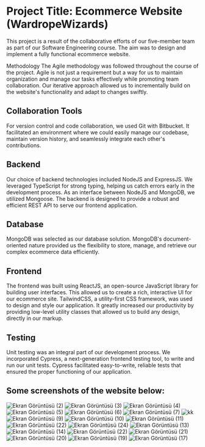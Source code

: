 # Project Title: Ecommerce Website (WardropeWizards)
This project is a result of the collaborative efforts of our five-member team as part of our Software Engineering course. The aim was to design and implement a fully functional ecommerce website.

Methodology
The Agile methodology was followed throughout the course of the project. Agile is not just a requirement but a way for us to maintain organization and manage our tasks effectively while promoting team collaboration. Our iterative approach allowed us to incrementally build on the website's functionality and adapt to changes swiftly.

## Collaboration Tools
For version control and code collaboration, we used Git with Bitbucket. It facilitated an environment where we could easily manage our codebase, maintain version history, and seamlessly integrate each other's contributions.

## Backend
Our choice of backend technologies included NodeJS and ExpressJS. We leveraged TypeScript for strong typing, helping us catch errors early in the development process. As an interface between NodeJS and MongoDB, we utilized Mongoose. The backend is designed to provide a robust and efficient REST API to serve our frontend application.

## Database
MongoDB was selected as our database solution. MongoDB's document-oriented nature provided us the flexibility to store, manage, and retrieve our complex ecommerce data efficiently.

## Frontend
The frontend was built using ReactJS, an open-source JavaScript library for building user interfaces. This allowed us to create a rich, interactive UI for our ecommerce site. TailwindCSS, a utility-first CSS framework, was used to design and style our application. It greatly increased our productivity by providing low-level utility classes that allowed us to build any design, directly in our markup.

## Testing
Unit testing was an integral part of our development process. We incorporated Cypress, a next-generation frontend testing tool, to write and run our unit tests. Cypress facilitated easy-to-write, reliable tests that ensured the proper functioning of our application.

## Some screenshots of the website below:

![Ekran Görüntüsü (2)](https://github.com/hasanberkay4/WardrobeWizards-CS308/assets/67153015/6b0c42a8-a869-497e-89d1-0be126de53cd)
![Ekran Görüntüsü (3)](https://github.com/hasanberkay4/WardrobeWizards-CS308/assets/67153015/b362c13f-c0bd-4772-a15b-5d4a274d00b5)
![Ekran Görüntüsü (4)](https://github.com/hasanberkay4/WardrobeWizards-CS308/assets/67153015/b29231b4-e2d0-484c-9914-62b5d7523dfd)
![Ekran Görüntüsü (5)](https://github.com/hasanberkay4/WardrobeWizards-CS308/assets/67153015/6219f59d-3ef3-4ded-b860-b9c17d7c9748)
![Ekran Görüntüsü (6)](https://github.com/hasanberkay4/WardrobeWizards-CS308/assets/67153015/55a14808-3559-42c2-8098-3e1768a77d2c)
![Ekran Görüntüsü (7)](https://github.com/hasanberkay4/WardrobeWizards-CS308/assets/67153015/a952d6fc-f76c-4b4a-90f6-40f3c323e419)
![kk](https://github.com/hasanberkay4/WardrobeWizards-CS308/assets/67153015/af518071-a104-47f4-8f01-82c724e1fa44)
![Ekran Görüntüsü (9)](https://github.com/hasanberkay4/WardrobeWizards-CS308/assets/67153015/d1ac7d46-9d63-45e7-b598-7fb3e2d2a31b)
![Ekran Görüntüsü (10)](https://github.com/hasanberkay4/WardrobeWizards-CS308/assets/67153015/0a58b3ea-7d28-4b1c-b074-9638451dd202)
![Ekran Görüntüsü (11)](https://github.com/hasanberkay4/WardrobeWizards-CS308/assets/67153015/8377962c-185f-4829-a391-dca146d51804)
![Ekran Görüntüsü (22)](https://github.com/hasanberkay4/WardrobeWizards-CS308/assets/67153015/0b3d944b-86c5-44e8-a413-f05d0a73440c)
![Ekran Görüntüsü (24)](https://github.com/hasanberkay4/WardrobeWizards-CS308/assets/67153015/a54cf9bd-2cd0-4756-8d36-a8c380eccb08)
![Ekran Görüntüsü (13)](https://github.com/hasanberkay4/WardrobeWizards-CS308/assets/67153015/82b94227-dd85-4cc9-b489-b3ee9363bef4)
![Ekran Görüntüsü (14)](https://github.com/hasanberkay4/WardrobeWizards-CS308/assets/67153015/e9f869e0-ffb0-47f2-a3df-0544a2e895ec)
![Ekran Görüntüsü (22)](https://github.com/hasanberkay4/WardrobeWizards-CS308/assets/67153015/012e9d80-058b-47d0-b796-c6267ecee828)
![Ekran Görüntüsü (21)](https://github.com/hasanberkay4/WardrobeWizards-CS308/assets/67153015/9c61cc64-317a-4353-a372-e4d459c4937a)
![Ekran Görüntüsü (20)](https://github.com/hasanberkay4/WardrobeWizards-CS308/assets/67153015/73d18d28-e385-4a7c-b950-b6c17f5382da)
![Ekran Görüntüsü (19)](https://github.com/hasanberkay4/WardrobeWizards-CS308/assets/67153015/22f44913-40bd-4ecc-8871-9e5a095cb365)
![Ekran Görüntüsü (17)](https://github.com/hasanberkay4/WardrobeWizards-CS308/assets/67153015/f70e06a2-96c4-4854-bc94-0c9582418786)
